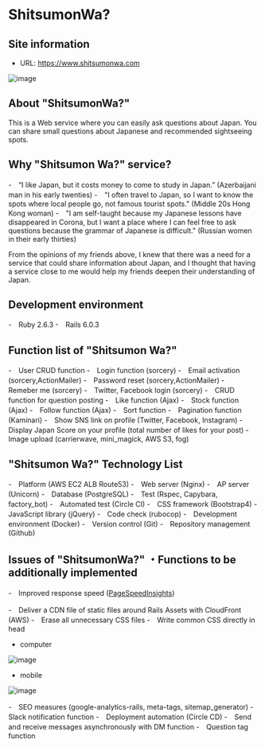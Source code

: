 # ShitsumonWa?

## Site information

- URL: https://www.shitsumonwa.com
 
![image](https://user-images.githubusercontent.com/61833409/88449166-a4d7dc80-ce7f-11ea-821f-5f130757ed09.png)


## About "ShitsumonWa?"

This is a Web service where you can easily ask questions about Japan. You can share small questions about Japanese and recommended sightseeing spots.

## Why "Shitsumon Wa?" service?

-　“I like Japan, but it costs money to come to study in Japan.” (Azerbaijani man in his early twenties)
-　"I often travel to Japan, so I want to know the spots where local people go, not famous tourist spots." (Middle 20s Hong Kong woman)
-　"I am self-taught because my Japanese lessons have disappeared in Corona, but I want a place where I can feel free to ask questions because the grammar of Japanese is difficult." (Russian women in their early thirties)

From the opinions of my friends above, I knew that there was a need for a service that could share information about Japan, and I thought that having a service close to me would help my friends deepen their understanding of Japan.

##  Development environment
-　Ruby 2.6.3
-　Rails 6.0.3

## Function list of "Shitsumon Wa?"

-　User CRUD function
-　Login function (sorcery)
-　Email activation (sorcery,ActionMailer)
-　Password reset (sorcery,ActionMailer)
-　Remeber me (sorcery)
-　Twitter, Facebook login (sorcery)
-　CRUD function for question posting
-　Like function (Ajax)
-　Stock function (Ajax)
-　Follow function (Ajax)
-　Sort function
-　Pagination function (Kaminari)
-　Show SNS link on profile (Twitter, Facebook, Instagram)
-　Display Japan Score on your profile (total number of likes for your post)
-　Image upload (carrierwave, mini_magick, AWS S3, fog)

## "Shitsumon Wa?" Technology List

-　Platform (AWS EC2 ALB Route53)
-　Web server (Nginx)
-　AP server (Unicorn)
-　Database (PostgreSQL)
-　Test (Rspec, Capybara, factory_bot)
-　Automated test (Circle CI)
-　CSS framework (Bootstrap4)
-　JavaScript library (jQuery)
-　Code check (rubocop)
-　Development environment (Docker)
-　Version control (Git)
-　Repository management (Github)

## Issues of "ShitsumonWa?" ・Functions to be additionally implemented

-　Improved response speed ([PageSpeed ​​Insights](https://developers.google.com/speed/pagespeed/insights/?hl=JA&url=https%3A%2F%2Fwww.shitsumonwa.com%2F&tab=mobile))


  -　Deliver a CDN file of static files around Rails Assets with CloudFront (AWS)
  -　Erase all unnecessary CSS files
  -　Write common CSS directly in head
  
  
  
  -  computer
  
![image](https://user-images.githubusercontent.com/61833409/88448643-e914ae00-ce7a-11ea-9538-653217df2447.png)

  -  mobile
  
![image](https://user-images.githubusercontent.com/61833409/88448702-78ba5c80-ce7b-11ea-9323-7c4ab123fcd0.png)

-　SEO measures (google-analytics-rails, meta-tags, sitemap_generator)
-　Slack notification function
-　Deployment automation (Circle CD)
-　Send and receive messages asynchronously with DM function
-　Question tag function
